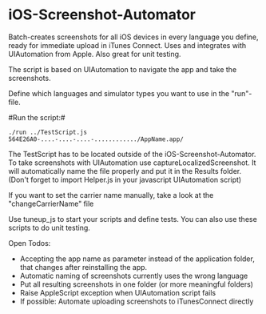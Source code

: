 iOS-Screenshot-Automator
========================

Batch-creates screenshots for all iOS devices in every language you define, ready for immediate upload in iTunes Connect. Uses and integrates with UIAutomation from Apple. Also great for unit testing.

The script is based on UIAutomation to navigate the app and take the screenshots.

Define which languages and simulator types you want to use in the "run"-file. 

#Run the script:#
```shell
./run ../TestScript.js 564E26A0-....-....-....-............/AppName.app/
```
The TestScript has to be located outside of the iOS-Screenshot-Automator. To take screenshots with UIAutomation use captureLocalizedScreenshot. It will automatically name the file properly and put it in the Results folder. (Don't forget to import Helper.js in your javascript UIAutomation script)

If you want to set the carrier name manually, take a look at the "changeCarrierName" file

Use tuneup_js to start your scripts and define tests. You can also use these scripts to do unit testing.

Open Todos:
* Accepting the app name as parameter instead of the application folder, that changes after reinstalling the app.
* Automatic naming of screenshots currently uses the wrong language
* Put all resulting screenshots in one folder (or more meaningful folders)
* Raise AppleScript exception when UIAutomation script fails
* If possible: Automate uploading screenshots to iTunesConnect directly